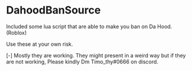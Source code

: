 # DahoodBanSource
Included some lua script that are able to make you ban on Da Hood. (Roblox)

Use these at your own risk.

[-] Mostly they are working. They might present in a weird way but if they are not working, Please kindly Dm Timo_thy#0666 on discord.
